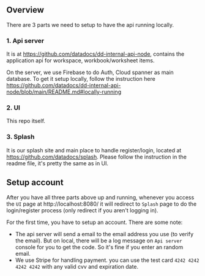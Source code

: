 ## Overview
There are 3 parts we need to setup to have the api running locally.

### 1. Api server
It is at https://github.com/datadocs/dd-internal-api-node, contains the application api for workspace, workbook/worksheet items.

On the server, we use Firebase to do Auth, Cloud spanner as main database. To get it setup locally, follow the instruction here https://github.com/datadocs/dd-internal-api-node/blob/main/README.md#locally-running

### 2. UI
This repo itself.

### 3. Splash
It is our splash site and main place to handle register/login, located at https://github.com/datadocs/splash.
Please follow the instruction in the readme file, it's pretty the same as in UI.

## Setup account
After you have all three parts above up and running, whenever you access the `UI` page at http://localhost:8080/ it will redirect to `Splash` page to do the login/register process (only redirect if you aren't logging in).

For the first time, you have to setup an account. There are some note:
- The api server will send a email to the email address you use (to verify the email). But on local, there will be a log message on `Api server` console for you to get the code. So it's fine if you enter an random email.
- We use Stripe for handling payment. you can use the test card `4242 4242 4242 4242` with any valid cvv and expiration date.
